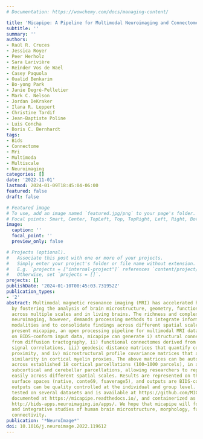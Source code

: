```yaml
---
# Documentation: https://wowchemy.com/docs/managing-content/

title: 'Micapipe: A Pipeline for Multimodal Neuroimaging and Connectome Analysis'
subtitle: ''
summary: ''
authors:
- Raúl R. Cruces
- Jessica Royer
- Peer Herholz
- Sara Larivière
- Reinder Vos de Wael
- Casey Paquola
- Oualid Benkarim
- Bo-yong Park
- Janie Degré-Pelletier
- Mark C. Nelson
- Jordan DeKraker
- Ilana R. Leppert
- Christine Tardif
- Jean-Baptiste Poline
- Luis Concha
- Boris C. Bernhardt
tags:
- Bids
- Connectome
- Mri
- Multimoda
- Multiscale
- Neuroimaging
categories: []
date: '2022-11-01'
lastmod: 2024-01-09T18:45:04-06:00
featured: false
draft: false

# Featured image
# To use, add an image named `featured.jpg/png` to your page's folder.
# Focal points: Smart, Center, TopLeft, Top, TopRight, Left, Right, BottomLeft, Bottom, BottomRight.
image:
  caption: ''
  focal_point: ''
  preview_only: false

# Projects (optional).
#   Associate this post with one or more of your projects.
#   Simply enter your project's folder or file name without extension.
#   E.g. `projects = ["internal-project"]` references `content/project/deep-learning/index.md`.
#   Otherwise, set `projects = []`.
projects: []
publishDate: '2024-01-10T00:45:03.731952Z'
publication_types:
- '2'
abstract: Multimodal magnetic resonance imaging (MRI) has accelerated human neuroscience
  by fostering the analysis of brain microstructure, geometry, function, and connectivity
  across multiple scales and in living brains. The richness and complexity of multimodal
  neuroimaging, however, demands processing methods to integrate information across
  modalities and to consolidate findings across different spatial scales. Here, we
  present micapipe, an open processing pipeline for multimodal MRI datasets. Based
  on BIDS-conform input data, micapipe can generate i) structural connectomes derived
  from diffusion tractography, ii) functional connectomes derived from resting-state
  signal correlations, iii) geodesic distance matrices that quantify cortico-cortical
  proximity, and iv) microstructural profile covariance matrices that assess inter-regional
  similarity in cortical myelin proxies. The above matrices can be automatically generated
  across established 18 cortical parcellations (100–1000 parcels), in addition to
  subcortical and cerebellar parcellations, allowing researchers to replicate findings
  easily across different spatial scales. Results are represented on three different
  surface spaces (native, conte69, fsaverage5), and outputs are BIDS-conform. Processed
  outputs can be quality controlled at the individual and group level. micapipe was
  tested on several datasets and is available at https://github.com/MICA-MNI/micapipe,
  documented at https://micapipe.readthedocs.io/, and containerized as a BIDS App
  http://bids-apps.neuroimaging.io/apps/. We hope that micapipe will foster robust
  and integrative studies of human brain microstructure, morphology, function, cand
  connectivity.
publication: '*NeuroImage*'
doi: 10.1016/j.neuroimage.2022.119612
---
```


